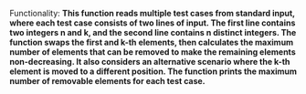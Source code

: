 Functionality: **This function reads multiple test cases from standard input, where each test case consists of two lines of input. The first line contains two integers n and k, and the second line contains n distinct integers. The function swaps the first and k-th elements, then calculates the maximum number of elements that can be removed to make the remaining elements non-decreasing. It also considers an alternative scenario where the k-th element is moved to a different position. The function prints the maximum number of removable elements for each test case.**